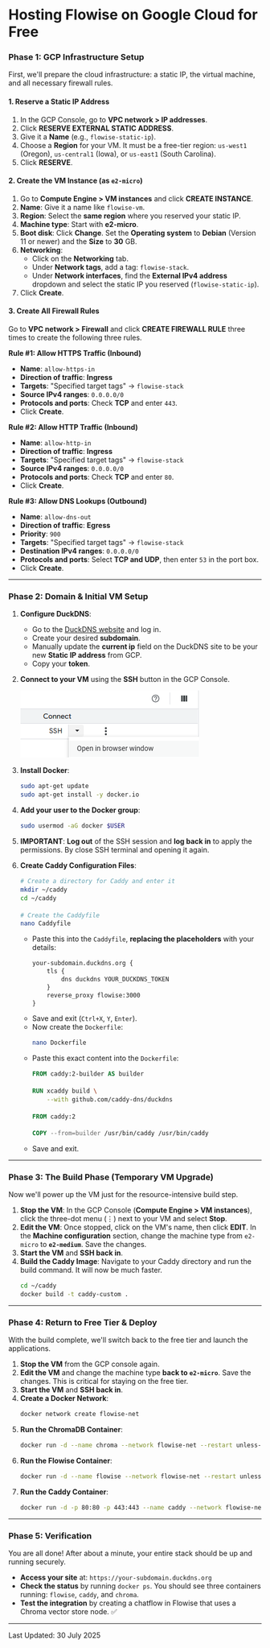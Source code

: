 # Hosting Flowise on Google Cloud for Free
### Phase 1: GCP Infrastructure Setup

First, we'll prepare the cloud infrastructure: a static IP, the virtual machine, and all necessary firewall rules.

#### 1\. Reserve a Static IP Address

1.  In the GCP Console, go to **VPC network \> IP addresses**.
2.  Click **RESERVE EXTERNAL STATIC ADDRESS**.
3.  Give it a **Name** (e.g., `flowise-static-ip`).
4.  Choose a **Region** for your VM. It must be a free-tier region: `us-west1` (Oregon), `us-central1` (Iowa), or `us-east1` (South Carolina).
5.  Click **RESERVE**.

#### 2\. Create the VM Instance (as `e2-micro`)

1.  Go to **Compute Engine \> VM instances** and click **CREATE INSTANCE**.
2.  **Name**: Give it a name like `flowise-vm`.
3.  **Region**: Select the **same region** where you reserved your static IP.
4.  **Machine type**: Start with **e2-micro**.
5.  **Boot disk**: Click **Change**. Set the **Operating system** to **Debian** (Version 11 or newer) and the **Size** to **30** GB.
6.  **Networking**:
      * Click on the **Networking** tab.
      * Under **Network tags**, add a tag: `flowise-stack`.
      * Under **Network interfaces**, find the **External IPv4 address** dropdown and select the static IP you reserved (`flowise-static-ip`).
7.  Click **Create**.

#### 3\. Create All Firewall Rules

Go to **VPC network \> Firewall** and click **CREATE FIREWALL RULE** three times to create the following three rules.

**Rule \#1: Allow HTTPS Traffic (Inbound)**

  * **Name**: `allow-https-in`
  * **Direction of traffic**: **Ingress**
  * **Targets**: "Specified target tags" -\> `flowise-stack`
  * **Source IPv4 ranges**: `0.0.0.0/0`
  * **Protocols and ports**: Check **TCP** and enter `443`.
  * Click **Create**.

**Rule \#2: Allow HTTP Traffic (Inbound)**

  * **Name**: `allow-http-in`
  * **Direction of traffic**: **Ingress**
  * **Targets**: "Specified target tags" -\> `flowise-stack`
  * **Source IPv4 ranges**: `0.0.0.0/0`
  * **Protocols and ports**: Check **TCP** and enter `80`.
  * Click **Create**.

**Rule \#3: Allow DNS Lookups (Outbound)**

  * **Name**: `allow-dns-out`
  * **Direction of traffic**: **Egress**
  * **Priority**: `900`
  * **Targets**: "Specified target tags" -\> `flowise-stack`
  * **Destination IPv4 ranges**: `0.0.0.0/0`
  * **Protocols and ports**: Select **TCP and UDP**, then enter `53` in the port box.
  * Click **Create**.

-----

### Phase 2: Domain & Initial VM Setup

1.  **Configure DuckDNS**:
      * Go to the [DuckDNS website](https://www.duckdns.org/) and log in.
      * Create your desired **subdomain**.
      * Manually update the **current ip** field on the DuckDNS site to be your new **Static IP address** from GCP.
      * Copy your **token**.
2.  **Connect to your VM** using the **SSH** button in the GCP Console.

    ![Alt Text](SSH_Terminal_Open.png "To open SSH")

3.  **Install Docker**:
    ```bash
    sudo apt-get update
    sudo apt-get install -y docker.io
    ```
4.  **Add your user to the Docker group**:
    ```bash
    sudo usermod -aG docker $USER
    ```
5.  **IMPORTANT**: **Log out** of the SSH session and **log back in** to apply the permissions. By close SSH terminal and opening it again.
6.  **Create Caddy Configuration Files**:
    ```bash
    # Create a directory for Caddy and enter it
    mkdir ~/caddy
    cd ~/caddy

    # Create the Caddyfile
    nano Caddyfile
    ```
      * Paste this into the `Caddyfile`, **replacing the placeholders** with your details:
        ```
        your-subdomain.duckdns.org {
            tls {
                dns duckdns YOUR_DUCKDNS_TOKEN
            }
            reverse_proxy flowise:3000
        }
        ```
      * Save and exit (`Ctrl+X`, `Y`, `Enter`).
      * Now create the `Dockerfile`:
        ```bash
        nano Dockerfile
        ```
      * Paste this exact content into the `Dockerfile`:
        ```dockerfile
        FROM caddy:2-builder AS builder

        RUN xcaddy build \
            --with github.com/caddy-dns/duckdns

        FROM caddy:2

        COPY --from=builder /usr/bin/caddy /usr/bin/caddy
        ```
      * Save and exit.

-----

### Phase 3: The Build Phase (Temporary VM Upgrade)

Now we'll power up the VM just for the resource-intensive build step.

1.  **Stop the VM**: In the GCP Console (**Compute Engine \> VM instances**), click the three-dot menu (⋮) next to your VM and select **Stop**.
2.  **Edit the VM**: Once stopped, click on the VM's name, then click **EDIT**. In the **Machine configuration** section, change the machine type from `e2-micro` to **`e2-medium`**. Save the changes.
3.  **Start the VM** and **SSH back in**.
4.  **Build the Caddy Image**: Navigate to your Caddy directory and run the build command. It will now be much faster.
    ```bash
    cd ~/caddy
    docker build -t caddy-custom .
    ```

-----

### Phase 4: Return to Free Tier & Deploy

With the build complete, we'll switch back to the free tier and launch the applications.

1.  **Stop the VM** from the GCP console again.
2.  **Edit the VM** and change the machine type **back to `e2-micro`**. Save the changes. This is critical for staying on the free tier.
3.  **Start the VM** and **SSH back in**.
4.  **Create a Docker Network**:
    ```bash
    docker network create flowise-net
    ```
5.  **Run the ChromaDB Container**:
    ```bash
    docker run -d --name chroma --network flowise-net --restart unless-stopped -v ~/chroma_data:/chroma/chroma -p 8000:8000 chromadb/chroma
    ```
6.  **Run the Flowise Container**:
    ```bash
    docker run -d --name flowise --network flowise-net --restart unless-stopped -v ~/flowise_data:/root/.flowise -e CHROMA_URL="http://chroma:8000" flowiseai/flowise
    ```
7.  **Run the Caddy Container**:
    ```bash
    docker run -d -p 80:80 -p 443:443 --name caddy --network flowise-net --restart unless-stopped -v ~/caddy/Caddyfile:/etc/caddy/Caddyfile caddy-custom
    ```

-----

### Phase 5: Verification

You are all done\! After about a minute, your entire stack should be up and running securely.

  * **Access your site** at: `https://your-subdomain.duckdns.org`
  * **Check the status** by running `docker ps`. You should see three containers running: `flowise`, `caddy`, and `chroma`.
  * **Test the integration** by creating a chatflow in Flowise that uses a Chroma vector store node. ✅

-----

Last Updated: 30 July 2025